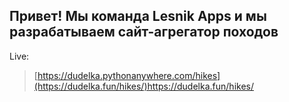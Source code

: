## Привет! Мы команда Lesnik Apps и мы разрабатываем сайт-агрегатор походов
Live:
>[https://dudelka.pythonanywhere.com/hikes](https://dudelka.fun/hikes/)https://dudelka.fun/hikes/
